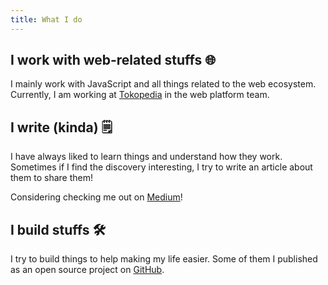 ```yaml
---
title: What I do
---
```


## I work with web-related stuffs 🌐
I mainly work with JavaScript and all things related to the web ecosystem. Currently, I am working at [Tokopedia](https://www.tokopedia.com) in the web platform team.

## I write (kinda) 🗒
I have always liked to learn things and understand how they work. Sometimes if I find the discovery interesting, I try to write an article about them to share them! 

Considering checking me out on [Medium](https://medium.com/@jackyef)!

## I build stuffs 🛠
I try to build things to help making my life easier. Some of them I published as an open source project on [GitHub](https://github.com/jackyef).

<!-- (Consider changing this page into a React component so I can use show some medium writings and github repo here); -->
